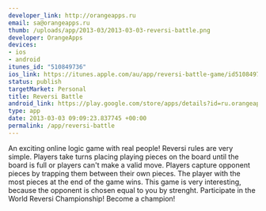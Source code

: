 ```yaml
--- 
developer_link: http://orangeapps.ru
email: sa@orangeapps.ru
thumb: /uploads/app/2013-03/2013-03-03-reversi-battle.png
developer: OrangeApps
devices: 
- ios
- android
itunes_id: "510849736"
ios_link: https://itunes.apple.com/au/app/reversi-battle-game/id510849736?mt=8
status: publish
targetMarket: Personal
title: Reversi Battle
android_link: https://play.google.com/store/apps/details?id=ru.orangeappsgames.reversi
type: app
date: 2013-03-03 09:09:23.837745 +00:00
permalink: /app/reversi-battle
---
```


An exciting online logic game with real people!
Reversi rules are very simple. Players take turns placing playing pieces on the board until the board is full or players can't make a valid move. Players capture opponent pieces by trapping them between their own pieces. The player with the most pieces at the end of the game wins.
This game is very interesting, because the opponent is chosen equal to you by strenght.
Participate in the World Reversi Championship! Become a champion!

